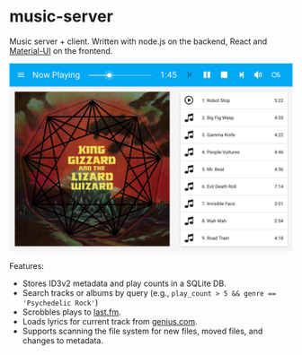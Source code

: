 # music-server
Music server + client.
Written with node.js on the backend, React and [Material-UI](http://www.material-ui.com/) on the frontend.

![Screenshot](/screenshot.jpg?raw=true "Screenshot")

Features:
- Stores ID3v2 metadata and play counts in a SQLite DB.
- Search tracks or albums by query (e.g., `play_count > 5 && genre == 'Psychedelic Rock'`)
- Scrobbles plays to [last.fm](//last.fm).
- Loads lyrics for current track from [genius.com](//genius.com).
- Supports scanning the file system for new files, moved files, and changes to metadata.
